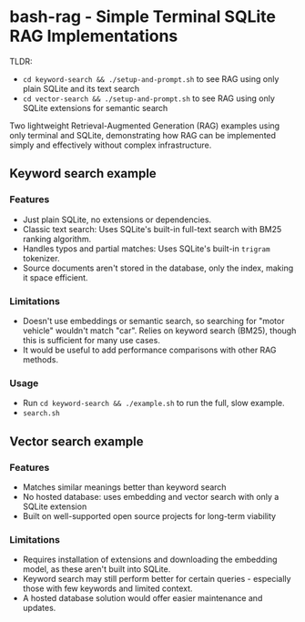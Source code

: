# bash-rag - Simple Terminal SQLite RAG Implementations
TLDR: 
- `cd keyword-search && ./setup-and-prompt.sh` to see RAG using only plain SQLite and its text search
- `cd vector-search && ./setup-and-prompt.sh` to see RAG using only SQLite extensions for semantic search

Two lightweight Retrieval-Augmented Generation (RAG) examples using only terminal and SQLite, demonstrating how RAG can be implemented simply and effectively without complex infrastructure.

## Keyword search example
### Features
- Just plain SQLite, no extensions or dependencies.
- Classic text search: Uses SQLite's built-in full-text search with BM25 ranking algorithm.
- Handles typos and partial matches: Uses SQLite's built-in `trigram` tokenizer.
- Source documents aren't stored in the database, only the index, making it space efficient.

###  Limitations
- Doesn't use embeddings or semantic search, so searching for "motor vehicle" wouldn't match "car". Relies on keyword search (BM25), though this is sufficient for many use cases.
- It would be useful to add performance comparisons with other RAG methods.

###  Usage
- Run `cd keyword-search && ./example.sh` to run the full, slow example.
- `search.sh` 

## Vector search example
### Features
- Matches similar meanings better than keyword search
- No hosted database: uses embedding and vector search with only a SQLite extension
- Built on well-supported open source projects for long-term viability

### Limitations
- Requires installation of extensions and downloading the embedding model, as these aren't built into SQLite.
- Keyword search may still perform better for certain queries - especially those with few keywords and limited context.
- A hosted database solution would offer easier maintenance and updates.
